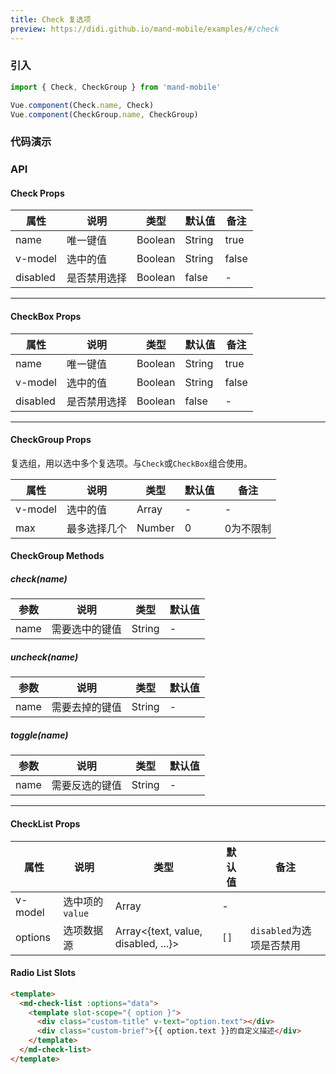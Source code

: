 ```yaml
---
title: Check 复选项
preview: https://didi.github.io/mand-mobile/examples/#/check
---
```


### 引入

```javascript
import { Check, CheckGroup } from 'mand-mobile'

Vue.component(Check.name, Check)
Vue.component(CheckGroup.name, CheckGroup)
```

### 代码演示
<!-- DEMO -->

### API

#### Check Props
|属性 | 说明 | 类型 | 默认值 | 备注 |
|----|-----|------|------|------|
|name|唯一键值|Boolean|String|true|当选中时，双向绑定的值|
|v-model|选中的值|Boolean|String|false|-|
|disabled|是否禁用选择|Boolean|false|-|

---

#### CheckBox Props
|属性 | 说明 | 类型 | 默认值 | 备注 |
|----|-----|------|------|------|
|name|唯一键值|Boolean|String|true|当选中时，双向绑定的值|
|v-model|选中的值|Boolean|String|false|-|
|disabled|是否禁用选择|Boolean|false|-|

---

#### CheckGroup Props
复选组，用以选中多个复选项。与`Check`或`CheckBox`组合使用。

|属性 | 说明 | 类型 | 默认值 | 备注 |
|----|-----|------|------|------|
|v-model|选中的值|Array|-|-|
|max|最多选择几个|Number|0|0为不限制|

#### CheckGroup Methods

##### check(name)

|参数 | 说明 | 类型 | 默认值 |
|----|-----|------|------|
|name|需要选中的键值|String|-|

##### uncheck(name)

|参数 | 说明 | 类型 | 默认值 |
|----|-----|------|------|
|name|需要去掉的键值|String|-|

##### toggle(name)

|参数 | 说明 | 类型 | 默认值 |
|----|-----|------|------|
|name|需要反选的键值|String|-|

---

#### CheckList Props
|属性 | 说明 | 类型 | 默认值 | 备注|
|----|-----|------|------|------|
|v-model|选中项的`value`|Array|-|
|options|选项数据源|Array<{text, value, disabled, ...}>|`[]`|`disabled`为选项是否禁用|

#### Radio List Slots
```html
<template>
  <md-check-list :options="data">
    <template slot-scope="{ option }">
      <div class="custom-title" v-text="option.text"></div>
      <div class="custom-brief">{{ option.text }}的自定义描述</div>
    </template>
  </md-check-list>
</template>
```
